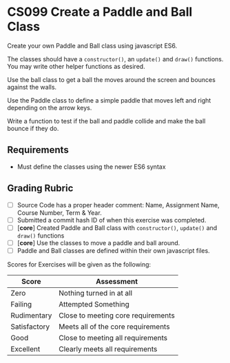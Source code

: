 
# CS099 Create a Paddle and Ball Class

Create your own Paddle and Ball class using javascript ES6.

The classes should have a `constructor()`, an `update()` and `draw()` functions. You may write other helper functions as desired.

Use the ball class to get a ball the moves around the screen and bounces against the walls.

Use the Paddle class to define a simple paddle that moves left and right depending on the arrow keys.

Write a function to test if the ball and paddle collide and make the ball bounce if they do.



## Requirements

- Must define the classes using the newer ES6 syntax

## Grading Rubric

- [ ] Source Code has a proper header comment: Name, Assignment Name, Course Number, Term & Year.
- [ ] Submitted a commit hash ID of when this exercise was completed.
- [ ] [**core**] Created Paddle and Ball class with `constructor()`, `update()` and `draw()` functions
- [ ] [**core**] Use the classes to move a paddle and ball around.
- [ ] Paddle and Ball classes are defined within their own javascript files.

Scores for Exercises will be given as the following:

Score        | Assessment
------------ | ----------
Zero         | Nothing turned in at all
Failing      | Attempted Something
Rudimentary  | Close to meeting core requirements
Satisfactory | Meets all of the core requirements
Good         | Close to meeting all requirements
Excellent    | Clearly meets all requirements

